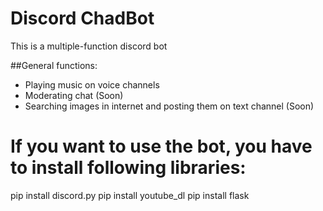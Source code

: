 # Discord ChadBot
This is a multiple-function discord bot

##General functions:
- Playing music on voice channels
- Moderating chat (Soon)
- Searching images in internet and posting them on text channel (Soon)
# If you want to use the bot, you have to install following libraries:
pip install discord.py
pip install youtube_dl
pip install flask
